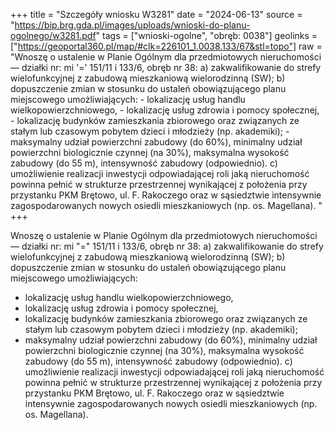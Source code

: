 +++
title = "Szczegóły wniosku W3281"
date = "2024-06-13"
source = "https://bip.brg.gda.pl/images/uploads/wnioski-do-planu-ogolnego/w3281.pdf"
tags = ["wnioski-ogolne", "obręb: 0038"]
geolinks = ["https://geoportal360.pl/map/#clk=226101_1.0038.133/67&stl=topo"]
raw = "Wnoszę o ustalenie w Planie Ogólnym dla przedmiotowych nieruchomości — działki nr: mi '=' 151/11 i 133/6, obręb nr 38: a) zakwalifikowanie do strefy wielofunkcyjnej z zabudową mieszkaniową wielorodzinną (SW);  b) dopuszczenie zmian w stosunku do ustaleń obowiązującego planu miejscowego umożliwiających:  - lokalizację usług handlu wielkopowierzchniowego, - lokalizację usług zdrowia i pomocy społecznej, - lokalizację budynków zamieszkania zbiorowego oraz związanych ze stałym lub czasowym pobytem dzieci i młodzieży (np. akademiki); - maksymalny udział powierzchni zabudowy (do 60%), minimalny udział powierzchni biologicznie czynnej (na 30%), maksymalna wysokość zabudowy (do 55 m), intensywność zabudowy (odpowiednio). c) umożliwienie realizacji inwestycji odpowiadającej roli jaką nieruchomość powinna pełnić w strukturze przestrzennej wynikającej z położenia przy przystanku PKM Brętowo, ul. F. Rakoczego oraz w sąsiedztwie intensywnie zagospodarowanych nowych osiedli mieszkaniowych (np. os. Magellana). "
+++

Wnoszę o ustalenie w Planie Ogólnym dla przedmiotowych nieruchomości — działki nr:
mi "="
151/11 i 133/6, obręb nr 38:
a) zakwalifikowanie do strefy wielofunkcyjnej z zabudową mieszkaniową wielorodzinną (SW); 
b) dopuszczenie zmian w stosunku do ustaleń obowiązującego planu miejscowego umożliwiających: 
- lokalizację usług handlu wielkopowierzchniowego,
- lokalizację usług zdrowia i pomocy społecznej,
- lokalizację budynków zamieszkania zbiorowego oraz związanych ze stałym lub czasowym
pobytem dzieci i młodzieży (np. akademiki);
- maksymalny udział powierzchni zabudowy (do 60%), minimalny udział powierzchni biologicznie
czynnej (na 30%), maksymalna wysokość zabudowy (do 55 m), intensywność zabudowy
(odpowiednio).
c) umożliwienie realizacji inwestycji odpowiadającej roli jaką nieruchomość powinna pełnić w
strukturze przestrzennej wynikającej z położenia przy przystanku PKM Brętowo, ul. F. Rakoczego oraz
w sąsiedztwie intensywnie zagospodarowanych nowych osiedli mieszkaniowych (np. os. Magellana).



